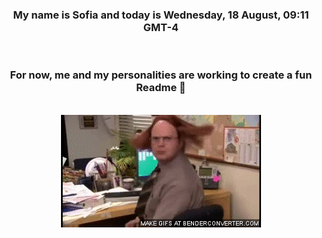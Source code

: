


<div align="center">
<h3 >My name is Sofia and today is Wednesday, 18 August, 09:11 GMT-4</h3><br>
<h3 >For now, me and my personalities are working to create a fun Readme 👋
</h3><br>
<img src='img/dwight.gif' alt='working...'/>
</div>
